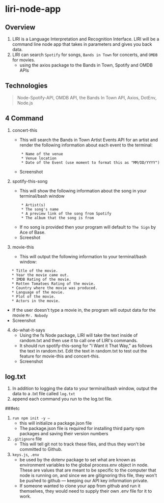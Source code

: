 # liri-node-app

## Overview
1. LIRI is a Language Interpretation and Recognition Interface. LIRI will be a command line node app that takes in parameters and gives you back data.
2. LIRI can search `Spotify` for songs, `Bands in Town` for concerts, and `OMDB` for movies.
    * using the axios package to the Bands in Town, Spotify and OMDB APIs

## Technologies
> Node-Spotify-API, OMDB API, the Bands In Town API, Axios, DotEnv, Node.js

## 4 Command
1. concert-this
    * This will search the Bands in Town Artist Events API  for an artist and render the following information about each event to the terminal:
    ```
        * Name of the venue
        * Venue location
        * Date of the Event (use moment to format this as "MM/DD/YYYY")
    ```

    * Screenshot


2. spotify-this-song
    * This will show the following information about the song in your terminal/bash window
    ```
        * Artist(s)
        * The song's name
        * A preview link of the song from Spotify
        * The album that the song is from
    ```
    * If no song is provided then your program will default to `The Sign` by Ace of Base.
    * Screeshot

3. movie-this
    * This will output the following information to your terminal/bash window:
```
   * Title of the movie.
   * Year the movie came out.
   * IMDB Rating of the movie.
   * Rotten Tomatoes Rating of the movie.
   * Country where the movie was produced.
   * Language of the movie.
   * Plot of the movie.
   * Actors in the movie.
```
   * If the user doesn't type a movie in, the program will output data for the movie `Mr. Nobody`
   * Screenshot

4. do-what-it-says
    * Using the fs Node package, LIRI will take the text inside of random.txt and then use it to call one of LIRI's commands.
    * It should run spotify-this-song for "I Want it That Way," as follows the text in random.txt. Edit the text in random.txt to test out the feature for movie-this and concert-this.
    * Screenshot

## log.txt
1. In addition to logging the data to your terminal/bash window, output the data to a .txt file called `log.txt`
2. append each command you run to the log.txt file.


###etc
1. `run npm init -y —` 
    * this will initialize a package.json file
    * The package.json file is required for installing third party npm packages and saving their version numbers
2. `.gitignore` file 
    * This will tell git not to track these files, and thus they won't be committed to Github.
3. `keys.js`, `.env`
    * be used by the dotenv package to set what are known as environment variables to the global process.env object in node. These are values that are meant to be specific to the computer that node is running on, and since we are gitignoring this file, they won't be pushed to github — keeping our API key information private.
    * If someone wanted to clone your app from github and run it themselves, they would need to supply their own .env file for it to work.

